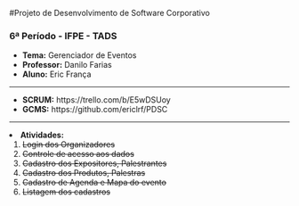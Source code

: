 #Projeto de Desenvolvimento de Software Corporativo
<h3>6ª Período - IFPE - TADS</h3>
<ul>
  <li><b>Tema:</b> Gerenciador de Eventos</li>
  <li><b>Professor:</b> Danilo Farias</li>
  <li><b>Aluno:</b> Eric França</li>
</ul>
<hr>
<ul>
  <li><b>SCRUM:</b> https://trello.com/b/E5wDSUoy</li>
  <li><b>GCMS:</b> https://github.com/ericlrf/PDSC</li>
</ul>
<hr>
<li><b>Atividades:</b>
  <ol>
    <li><del>Login dos Organizadores</del></li>
    <li><del>Controle de acesso aos dados</del></li>
    <li><del>Cadastro dos Expositores, Palestrantes</del></li>
    <li><del>Cadastro dos Produtos, Palestras</del></li>
    <li><del>Cadastro de Agenda e Mapa do evento</del></li>
    <li><del>Listagem dos cadastros</del></li>
  </ol>
</li>

